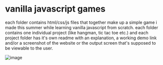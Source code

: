# vanilla javascript games
each folder contains html/css/js files that together make up a simple game i made this summer while learning vanilla javascript from scratch. each folder contains one individual project (like hangman, tic tac toe etc.) and each project folder has it's own readme with an explanation, a working demo link and/or a screenshot of the website or the output screen that's supposed to be viewable to the user. 

![image](https://github.com/user-attachments/assets/8f1bf65d-a1ae-45ac-8fe9-605aeb062f58)

